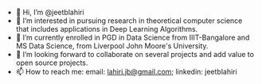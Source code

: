 - 👋 Hi, I’m @jeetblahiri
- 👀 I’m interested in pursuing research in theoretical computer science that includes applications in Deep Learning Algorithms. 
- 🌱 I’m currently enrolled in PGD in Data Science from IIIT-Bangalore and MS Data Science, from Liverpool John Moore's University.
- 💞️ I’m looking forward to collaborate on several projects and add value to open source projects.
- 📫 How to reach me: email: lahiri.jb@gmail.com; linkedin: jeetblahiri

<!---
jeetblahiri/jeetblahiri is a ✨ special ✨ repository because its `README.md` (this file) appears on your GitHub profile.
You can click the Preview link to take a look at your changes.
--->
